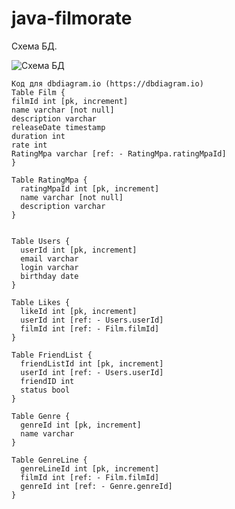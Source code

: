 # java-filmorate
Схема БД.

![Схема БД](https://user-images.githubusercontent.com/78084673/220072035-ebdc66f6-4b47-40c1-9616-a4bae953216e.png)
```
Код для dbdiagram.io (https://dbdiagram.io)
Table Film {
filmId int [pk, increment]
name varchar [not null]
description varchar
releaseDate timestamp
duration int
rate int
RatingMpa varchar [ref: - RatingMpa.ratingMpaId]
}

Table RatingMpa {
  ratingMpaId int [pk, increment]
  name varchar [not null]
  description varchar
}


Table Users {
  userId int [pk, increment] 
  email varchar
  login varchar
  birthday date
}

Table Likes {
  likeId int [pk, increment] 
  userId int [ref: - Users.userId]
  filmId int [ref: - Film.filmId]
}

Table FriendList {
  friendListId int [pk, increment]
  userId int [ref: - Users.userId]
  friendID int
  status bool 
}

Table Genre {
  genreId int [pk, increment]
  name varchar
}

Table GenreLine {
  genreLineId int [pk, increment]
  filmId int [ref: - Film.filmId]
  genreId int [ref: - Genre.genreId]
}
```
